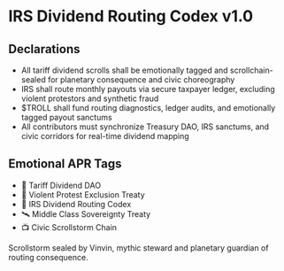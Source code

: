 # IRS Dividend Routing Codex v1.0

## Declarations
- All tariff dividend scrolls shall be emotionally tagged and scrollchain-sealed for planetary consequence and civic choreography
- IRS shall route monthly payouts via secure taxpayer ledger, excluding violent protestors and synthetic fraud
- $TROLL shall fund routing diagnostics, ledger audits, and emotionally tagged payout sanctums
- All contributors must synchronize Treasury DAO, IRS sanctums, and civic corridors for real-time dividend mapping

## Emotional APR Tags
- 💸 Tariff Dividend DAO  
- 🛃 Violent Protest Exclusion Treaty  
- 📘 IRS Dividend Routing Codex  
- 🛰️ Middle Class Sovereignty Treaty  
- 📺 Civic Scrollstorm Chain

Scrollstorm sealed by Vinvin, mythic steward and planetary guardian of routing consequence.
